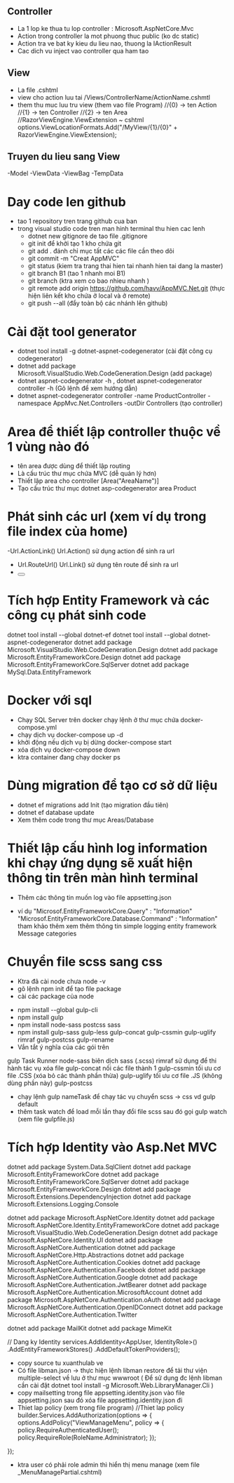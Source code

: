 ## Controller
- La 1 lop ke thua tu lop controller : Microsoft.AspNetCore.Mvc
- Action trong controller la mot phuong thuc public (ko dc static)
- Action tra ve bat ky kieu du lieu nao, thuong la IActionResult
- Cac dich vu inject vao controller qua ham tao

## View
- La file .cshtml
- view cho action luu tai /Views/ControllerName/ActionName.cshmtl
- them thu muc luu tru view (them vao file Program)
 //{0} -> ten Action 
   //{1} -> ten Controller
   //{2} -> ten Area
   //RazorViewEngine.ViewExtension ~ cshtml
   options.ViewLocationFormats.Add("/MyView/{1}/{0}" + RazorViewEngine.ViewExtension);

## Truyen du lieu sang View
-Model
-ViewData
-ViewBag
-TempData

# Day code len github
- tao 1 repository tren trang github cua ban
- trong visual studio code tren man hinh terminal thu hien cac lenh 
   + dotnet new gitignore de tao file .gitignore
   + git init để khởi tạo 1 kho chứa git
   + git add . đánh chỉ mục tất các các file cần theo dõi
   + git commit -m "Creat AppMVC"
   + git status (kiem tra trang thai hien tai nhanh hien tai dang la master)
   + git branch B1 (tao 1 nhanh moi B1) 
   + git branch (ktra xem co bao nhieu nhanh )
   + git remote add origin https://github.com/havv/AppMVC.Net.git (thực hiện liên kết kho chứa ở local và ở remote)
   + git push --all (đẩy toàn bộ các nhánh lên github)

# Cài đặt tool generator
 + dotnet tool install -g dotnet-aspnet-codegenerator (cài đặt công cụ codegenerator)
 + dotnet add package Microsoft.VisualStudio.Web.CodeGeneration.Design (add package)
 + dotnet aspnet-codegenerator -h ,  dotnet aspnet-codegenerator controller -h (Gõ lệnh để xem hướng dẫn)
 + dotnet aspnet-codegenerator controller -name ProductController -namespace AppMvc.Net.Controllers -outDir Controllers (tạo controller)

# Area để thiết lập controller thuộc về 1 vùng nào đó
- tên area được dùng để thiết lập routing
- Là cấu trúc thư mục chứa MVC (dễ quản lý hơn)
- Thiết lập area cho controller  [Area("AreaName")]
- Tạo cấu trúc thư mục dotnet asp-codegenerator area Product

# Phát sinh các url (xem ví dụ trong file index của home)
-Url.ActionLink() Url.Action() sử dụng action để sinh ra url
- Url.RouteUrl() Url.Link() sử dụng tên route để sinh ra url
- <a> <form> <button>

# Tích hợp Entity Framework và các công cụ phát sinh code
dotnet tool install --global dotnet-ef
dotnet tool install --global dotnet-aspnet-codegenerator
dotnet add package Microsoft.VisualStudio.Web.CodeGeneration.Design
dotnet add package Microsoft.EntityFrameworkCore.Design
dotnet add package Microsoft.EntityFrameworkCore.SqlServer
dotnet add package MySql.Data.EntityFramework

# Docker với sql
- Chạy SQL Server trên docker chạy lệnh ở thư mục chứa docker-compose.yml
- chạy dịch vụ docker-compose up -d
- khởi động nếu dịch vụ bị dừng docker-compose start
- xóa dịch vụ docker-compose down 
- ktra container đang chạy docker ps

# Dùng migration để tạo cơ sở dữ liệu
- dotnet ef migrations add Init (tạo migration đầu tiên)
- dotnet ef database update
- Xem thêm code trong thư mục Areas/Database

# Thiết lập cấu hình log information khi chạy ứng dụng sẽ xuất hiện thông tin trên màn hình terminal
- Thêm các thông tin muốn log vào file appsetting.json 
 + ví dụ "Microsof.EntityFrameworkCore.Query" : "Information"
         "Microsof.EntityFrameworkCore.Database.Command" : "Information"
   tham khảo thêm xem thêm thông tin simple logging entity framework Message categories

# Chuyển file scss sang css
 - Ktra đã cài node chưa node -v
 - gõ lệnh npm init để tạo file package
 - cài các package của node 
  + npm install --global gulp-cli
  + npm install gulp
  + npm install node-sass postcss sass
  + npm install gulp-sass gulp-less gulp-concat gulp-cssmin gulp-uglify rimraf gulp-postcss gulp-rename
  + Vắn tắt ý nghĩa của các gói trên

gulp Task Runner
node-sass biên dịch sass (.scss)
rimraf sử dụng để thi hành tác vụ xóa file
gulp-concat nối các file thành 1
gulp-cssmin tối ưu cơ file .CSS (xóa bỏ các thành phần thừa)
gulp-uglify tối ưu cơ file .JS (không dùng phần này)
gulp-postcss
+ chạy lệnh gulp nameTask để chạy tác vụ chuyển scss -> css vd gulp default
+ thêm task watch để load mỗi lần thay đổi file scss sau đó gọi gulp watch (xem file gulpfile.js)

# Tích hợp Identity vào Asp.Net MVC
dotnet add package System.Data.SqlClient
dotnet add package Microsoft.EntityFrameworkCore
dotnet add package Microsoft.EntityFrameworkCore.SqlServer
dotnet add package Microsoft.EntityFrameworkCore.Design
dotnet add package Microsoft.Extensions.DependencyInjection
dotnet add package Microsoft.Extensions.Logging.Console

dotnet add package Microsoft.AspNetCore.Identity
dotnet add package Microsoft.AspNetCore.Identity.EntityFrameworkCore
dotnet add package Microsoft.VisualStudio.Web.CodeGeneration.Design
dotnet add package Microsoft.AspNetCore.Identity.UI
dotnet add package Microsoft.AspNetCore.Authentication
dotnet add package Microsoft.AspNetCore.Http.Abstractions
dotnet add package Microsoft.AspNetCore.Authentication.Cookies
dotnet add package Microsoft.AspNetCore.Authentication.Facebook
dotnet add package Microsoft.AspNetCore.Authentication.Google
dotnet add package Microsoft.AspNetCore.Authentication.JwtBearer
dotnet add package Microsoft.AspNetCore.Authentication.MicrosoftAccount
dotnet add package Microsoft.AspNetCore.Authentication.oAuth
dotnet add package Microsoft.AspNetCore.Authentication.OpenIDConnect
dotnet add package Microsoft.AspNetCore.Authentication.Twitter

dotnet add package MailKit
dotnet add package MimeKit

// Dang ky Identity
            services.AddIdentity<AppUser, IdentityRole>()
                    .AddEntityFrameworkStores<AppDbContext>()
                    .AddDefaultTokenProviders();
- copy source tu xuanthulab ve 
- Có file libman.json -> thực hiện lệnh libman restore để tải thư viện multiple-select về lưu ở thư mục wwwroot ( Để sử dụng đc lệnh libman cần cài đặt dotnet tool install -g Microsoft.Web.LibraryManager.Cli )
- copy mailsetting trong file appsetting.identity.json vào file appsetting.json sau đó xóa file appsetting.identity.json đi
- Thiet lap policy (xem trong file program)
 //Thiet lap policy
builder.Services.AddAuthorization(options =>
{
    options.AddPolicy("ViewManageMenu", policy =>
    {
        policy.RequireAuthenticatedUser();
        policy.RequireRole(RoleName.Administrator);
    });

});
- ktra user có phải role admin thì hiển thị menu manage (xem file _MenuManagePartial.cshtml)